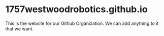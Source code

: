 # 1757westwoodrobotics.github.io

This is the website for our Github Organization. We can add anything to it that we want.
